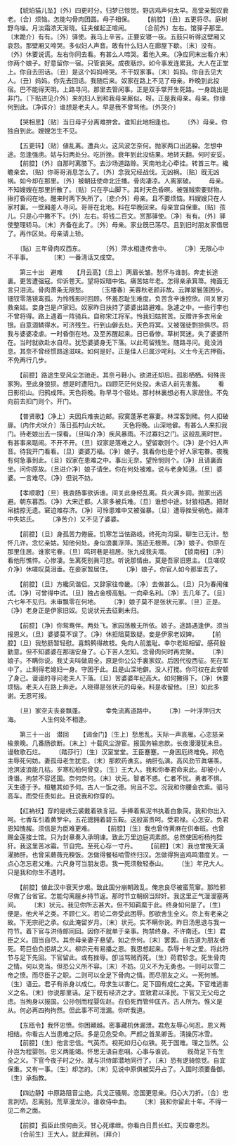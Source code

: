 <!-- { "loadSidebar": true } -->
　　【琥珀猫儿坠】〔外〕四更时分。归梦已惊觉。野店鸡声何太早。高堂亲鬓叹衰老。〔合〕烦恼。怎能勾骨肉团圆。母子相保。 
　　【前腔】〔丑〕五更将尽。庭树野乌噪。月淡霜浓天渐晓。征夫催起正喧闹。 
　　〔合前外〕左右。馆驿子那里。〔末跪介〕有有。〔外〕驿使。我马上辛苦。正要安寝一夜。五鼓只听得这壁厢又哀怨。那壁厢又啼哭。多似妇人声音。敢有什么妇人在廊屋下歇。〔末〕没有。〔外〕休要说谎。左右你同去看。有甚么人啼哭。着他入来。〔净应同末出看介末〕你两个娘子。好意留你一宿。只管哀哭。成夜聒炒。如今事发连累我。大人在正堂上。你自去回话。〔丑〕是这个妈妈啼哭。不干奴家事。〔末〕妈妈。你自去见大人。〔丑〕妈妈。你先去回话。我随后来。奴家在路上不见了母亲。昨晚到此投宿。巴不能得天明。上路寻问。那里去管闲事。正是双手擘开生死路。一身跳出是非门。〔下贴进见介外〕来的妇人到和我母亲厮似。呀。正是我母亲。母亲。你缘何到此。〔净诨介〕谁想是老夫人。早是我不曾骂他。〔外哭介〕 

　　【哭相思】〔贴〕当日母子分离难拚舍。谁知此地相逢也。 
　　〔外〕母亲。你独自到此。嫂嫂怎生不见。 

　　【五更转】〔贴〕値乱离。遭兵火。这风波怎奈何。抛家两口出逃躱。怎想中途。忽逢强虏。姑与妇两处分。吃折挫。衰年到此没结果。地转天翻。何时安妥。 
　　【前腔】〔外〕自那时离膝下。去沙场道路赊。天南地北心牵挂。转首三年。纔瞻亲舍。〔贴〕你哥哥消息怎么了。〔外〕念我兄经战伐。无凶祸。〔贴〕旣无凶祸。如今却在那里。〔外〕被朝廷使命北迁播。骨肉凄凉。人离家破。 
　　母亲。不知嫂嫂在那里折散了。〔贴〕只在亭山脚下。其时天色昏暝。被强贼索要财物。揪打昏闷在地。醒来时两下失所了。〔悲介外〕母亲。且不要烦恼。料嫂嫂只在人家村裏。一壁厢差人寻问。哥哥在北地。料在早晚回来。母亲宜自保重。〔贴〕孩儿。只是心中撇不下。〔外〕左右。将钱二百文。赏那驿使。〔净〕有有。〔外〕驿使整理轿马。〔末〕齐备在此了。〔外〕母亲。家业旣已荡尽。且到旧时朋友家借居了。再作区处。母亲请上轿。 

　　〔贴〕三年骨肉叹西东。　　　　〔外〕萍水相逢传舍中。 
　　〔净〕无限心中不平事。　　　　〔末〕一番淸话又成空。 

　　第三十出　避难 
　　【月云高】〔旦上〕两眉长皱。愁怀与谁剖。奔走长途裏。更苦遭强寇。仰诉苍天。望将奴暗中佑。痛苦姑年老。怎得亲承箕箒。掩面无言只泪流。骨肉萧条无限愁。 
　　〔玉楼春〕芙蓉秋老颜非故。云亸翠鬟莲困步。钿钗零落镜鸾孤。为怜残影时回顾。怀羞忍耻生难度。负苦含辛谁控欣。间关冒刃救亲姑。妾身岂是卢家妇。奴家昨日扶持了婆婆出路避难。急遽之中。一些行李也不曾将得。路上遇着一阵骑兵。自称宋江将军。怜我妇姑贫苦。反赠许多衣帛金银。自意涸鳞得水。可济残生。行到山僻去处。天色将冥。又被强徒剽掠俱尽。将我与婆婆凌虐。一时昏倒在地。及至苏醒起来。日已昏惨。草树冥迷。失了婆婆所在。当时就欲赴水自尽。犹恐婆婆身无下落。以此苟留残生。随路寻问。竟没消息。其奈不曾经惯路途滋味。如何是好。正是佳人已属沙咤利。义士今无古押衙。不免再行几步。 

　　【前腔】路途生受风尘怎驰走。其奈弓鞋小。欲进还却后。孤影栖栖。何殊丧家狗。至此身狼狈。想是时遭阳九。四顾茫茫何处投。未语人前先害羞。 
　　看日影衔山。归鸦成阵。天色将晚。称早寻个宿处。那村林裏想必有人家居住。不免向前去扣门则个。开门。 

　　【普贤歌】〔净上〕夫因兵难丧边邮。寂寞蓬茅老寡妻。林深客到稀。何人扣破扉。〔内作犬吠介〕落日孤村山犬吠。 
　　天色将晚。山深地僻。有甚么人来扣我门。待老娘出去一探看。〔旦叫介净〕疾风暴雨。不过寡妇之门。这般乱离时世。有甚事来聒闹。不开不开。〔旦〕奴家是落难之人。望留歇则个。〔净〕是个妇人声音。待我开门看看。〔旦〕婆婆万福。〔净〕娘子。我看你也是个好人家宅眷。夜晚有何急事到此。〔旦〕奴家在患难之中。事出无奈。望怜悯则个。〔净〕且请裏面坐。问你原故。〔旦进介净〕娘子请坐。你在何处被难。说与老身知道。〔旦〕婆婆。一言难尽。〔净〕但说不妨。 

　　【孝顺歌】〔旦〕我衷肠事欲诉谁。间关此身经乱离。兵火满乡闾。抛家出逃避。朝东暮西。〔净〕大宋迁都。人家多被兵难。〔旦〕谁想中途。豺狼相遇。把财帛掳掠无遗。窘迫难存济。〔净〕可怜患难中又被强暴。〔旦〕遭辱挫受祸危。顚沛中失姑氏。 
　　〔净苦介〕又不见了婆婆。 

　　【前腔】〔旦〕身孤苦力倦疲。饥寒怎当怯路岐。终死向沟渠。聊生已无计。愁怀几许。念忆亲姑。知他何处。身似浪裏浮萍。荡迹无根蒂。〔净〕娘子。你原在那里住居。谁家宅眷。〔旦〕鸣珂巷是祖居。张九成我夫壻。 
　　【锁南枝】〔净〕看他形憔悴。心惨凄。生离死别眞可悲。听说那情由。莫是吾家旧恩主。〔旦嗟叹介净〕休嗟叹莫泪垂。在妾家暂居住。 
　　〔净〕娘子。你官人如今那里去了。 

　　【前腔】〔旦〕方纔凤谐侣。又辞家往帝畿。〔净〕去做甚么。〔旦〕只为春闱催试。〔净〕可曾得中试。〔旦〕独占金榜高魁。一向牵名利。〔净〕去几年了。〔旦〕六七年不见归。未审飘零在何地。 
　　〔净〕娘子莫不是张状元家。〔旦〕正是。〔净〕老身正是伊家旧奴。见说状元去征剿未归。 

　　【前腔】〔净〕你鸳鸯伴。两处飞。家园荡散无所依。娘子。途路遇逢伊。须当报恩义。〔旦〕婆婆莫不误了。〔净〕休拒阻莫致疑。妾是伊家老奴婢。 
　　【前腔】〔旦〕我愁肠暂轻慰。喜鹪鹩得故枝。免向人前羞耻。幸尔老妪相留。感荷殷勤意。但不知婆婆在那瑞安身了。心下苦人怎知。念骨肉何时再完聚。 
　　〔净〕娘子。不瞒你说。我丈夫叫做周全。原是你公公手裏家奴。后因代役西征。死在军中了。止剩得老媳妇一身。守困于此。且是山深地僻。没人打搅。你可权在此安顿了身己。谩谩的寻问老夫人下落。〔旦〕苦婆婆年纪高大。如何撇得下。〔净〕休要烦恼。老夫人在路上奔走。人晓得是张状元的母亲。料是收留他。〔旦〕如此多谢。无恩可报。 

　　〔旦〕家空夫丧妾飘蓬。　　　　幸免流离道路中。 
　　〔净〕一叶浮萍归大海。　　　　人生何处不相逢。 

　　第三十一出　潜回 
　　【谒金门】〔生上〕愁思乱。天际一声哀雁。心恋慈亲楡景晚。几番肠欲断。〔末上〕十载风尘游宦。报国务输忠款。长夜漫漫犹未旦。谩敎歌石烂。 
　　〔踏莎行〕〔生〕汉室堂堂。王臣蹇蹇。一身困厄终难免。邦危主辱死何妨。妻孤母老生犹恋。〔末〕那飮药谯玄。纳肝弘演。高风劲节眞堪羡。沧溟波浪能几枯。岁寒松柏何曾变。〔生〕王大人。我和你奉君命来此。却被小人谗谮。拘禁不容还国。奈何奈何。〔末〕状元。智者不惑。仁者不忧。勇者不惧。天生德于予。桓魋其如予何。古人一饭之德。尙且不忘。况我和你腰金衣紫。驷马高车。而受任责如此。且说我和你穿的。 

　　【红衲袄】穿的是绣云裘戴着铁豸冠。手捧着紫泥书执着白象简。我和你出入呵。七香车引着黄罗伞。五花骢拥着碧玉鞍。这般富贵呵。受君禄。心怎安。负君恩知愧赧。须信是为臣难更难。 
　　【前腔】〔生〕我也曾侍黄麻在供奉班。也曾赐金莲接士馆。只为封章奏入承明谏。致此万里边庭凋素颜。总然使困桁杨拘狴犴。我这里苦冰霜。节自完。至死心存一寸丹。 
　　【前腔】〔末〕我也曾挽天潢濯肺肝。也曾采蕨薇充糗饭。怎做得餐毡啮雪终归汉。怎做得狗盗鸡鸣潜度关。一点心怎忘君父难。六尺身可当朋友患。我一死须敎轻泰山。 
　　〔生〕年兄大人。只是我和你生不遇时。 

　　【前腔】値此汉中衰天步艰。致此国分崩朝政乱。俺忠良尽被蛮荒窜。那险邪尽做了台省官。怎能勾离膻乡持节返。那时节立朝纲当辩奸。我这里正气漫漫塞两间。 
　　〔末〕状元。我见你所志甚大。但不知羁縻于此。终身如何是了。〔生〕便是。他犬羊之类。不顾仁义。若论二帝受此困辱。卽欲舍生全义。奈上有老亲之故。下无宗祀之承。似此淹留岁月。〔末〕状元。实不瞒你说。昨日汤思退与我一符节。着下官与洪侍郞同回。因你不就单于亲事。拘禁终身。不许南还。〔生〕君臣之义。固当自尽。其奈母亲妻子悬望。如之奈何。〔末〕罢罢。自古道为朋友者死。苟巨伯负拒胡之义。柳宗元有易播之恩。我思想起来。忝辱十年之爱。将此符节与足下先回。下官留此。或有挫辱。卽当骂贼而死。〔生〕荷君轸念。死生骨肉之情。何以克当。但恐公义所不容。〔末〕不妨。见义不为无勇也。一则可以雪二帝之愤。而尽臣子之职。二则可以全足下骨肉之情。而尽朋友之义。一死何憾。〔生〕语云。君子有杀身以成仁。毋求生以害仁。足下固有成仁之美。下官难逃害义之名。〔末〕你说那里话。足下旣有经济之才。宜致君以泽民。下官又无父母之虑。当殉身以报国。公孙刎而程婴佐赵。召伯死而管仲匡齐。古人所为。惟义是从。何必再四拘拘然。但此事不可泄漏。你听我道。 

　　【东瓯令】我怀忠愤。你困顚越。密事藏机休漏泄。君危友辱心何忍。恩义两相结。你看古人当患难之际。多是见危受命。严颜之首杲卿舌。淸操厉冰雪。 
　　【前腔】〔生〕他言忠信。气英杰。视死如归心似铁。死于国难。理之当然。公孙岂为程婴刎。忠义两能竭。怀思无语自悲咽。心事与谁说。 
　　旣荷足下有生全之义。下官今夜子时之分。就与洪侍郞潜地同行了。〔末〕恐有逻骑惊觉。自宜保重。又有一事。〔生〕却怎的。〔末〕见说中原俱被契丹占了。入国时须要备御。〔生〕承指教。 

　　【四边静】中原路阻音尘绝。兵戈正骚屑。恋国更思亲。归心大刀折。〔合〕忠言剀切。忍离别。荒草漫龙沙。谁收侍中血。 
　　〔末〕我和你留此十年。不得一见二帝之面。 

　　【前腔】孤臣此恨何由灭。甘心死缧绁。你看白日贯长虹。天应眷忠烈。 
　　〔合前生〕王大人。就此拜别。〔拜介〕 

